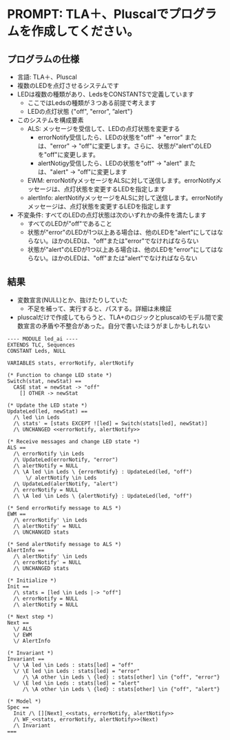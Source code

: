 # PROMPT: TLA＋、Pluscalでプログラムを作成してください。

## プログラムの仕様

* 言語: TLA＋、Pluscal
* 複数のLEDを点灯させるシステムです
* LEDは複数の種類があり、LedsをCONSTANTSで定義しています
  * ここではLedsの種類が３つある前提で考えます
  * LEDの点灯状態 {"off", "error", ”alert"}
* このシステムを構成要素
  * ALS: メッセージを受信して、LEDの点灯状態を変更する
    * errorNotify受信したら、LEDの状態を"off" -> "error" または、"error" -> "off"に変更します。さらに、状態が"alert"のLEDを"off"に変更します。
    * alertNotigy受信したら、LEDの状態を"off" -> "alert" または、"alert" -> "off"に変更します
  * EWM: errorNotifyメッセージをALSに対して送信します。errorNotifyメッセージは、点灯状態を変更するLEDを指定します
  * alertInfo: alertNotifyメッセージをALSに対して送信します。errorNotifyメッセージは、点灯状態を変更するLEDを指定します
* 不変条件: すべてのLEDの点灯状態は次のいずれかの条件を満たします
  * すべてのLEDが"off"であること
  * 状態が"error"のLEDが1つ以上ある場合は、他のLEDを"alert"にしてはならない。ほかのLEDは、"off"または"error"でなければならない
  * 状態が"alert"のLEDが1つ以上ある場合は、他のLEDを"error"にしてはならない。ほかのLEDは、"off"または"alert"でなければならない

## 結果

* 変数宣言(NULL)とか、抜けたりしていた
  * 不足を補って、実行すると、パスする。詳細は未検証
* pluscalだけで作成してもらうと、TLA+のロジックとpluscalのモデル間で変数宣言の矛盾や不整合があった。自分で書いたほうがましかもしれない

```tlaplus
---- MODULE led_ai ----
EXTENDS TLC, Sequences
CONSTANT Leds, NULL

VARIABLES stats, errorNotify, alertNotify

(* Function to change LED state *)
Switch(stat, newStat) == 
  CASE stat = newStat -> "off"
    [] OTHER -> newStat

(* Update the LED state *)
UpdateLed(led, newStat) ==
  /\ led \in Leds
  /\ stats' = [stats EXCEPT ![led] = Switch(stats[led], newStat)]
  /\ UNCHANGED <<errorNotify, alertNotify>>

(* Receive messages and change LED state *)
ALS ==
  /\ errorNotify \in Leds
  /\ UpdateLed(errorNotify, "error")
  /\ alertNotify = NULL
  /\ \A led \in Leds \ {errorNotify} : UpdateLed(led, "off")
      \/ alertNotify \in Leds
  /\ UpdateLed(alertNotify, "alert")
  /\ errorNotify = NULL
  /\ \A led \in Leds \ {alertNotify} : UpdateLed(led, "off")

(* Send errorNotify message to ALS *)
EWM ==
  /\ errorNotify' \in Leds
  /\ alertNotify' = NULL
  /\ UNCHANGED stats

(* Send alertNotify message to ALS *)
AlertInfo ==
  /\ alertNotify' \in Leds
  /\ errorNotify' = NULL
  /\ UNCHANGED stats

(* Initialize *)
Init ==
  /\ stats = [led \in Leds |-> "off"]
  /\ errorNotify = NULL
  /\ alertNotify = NULL

(* Next step *)
Next ==
  \/ ALS
  \/ EWM
  \/ AlertInfo

(* Invariant *)
Invariant ==
  \/ \A led \in Leds : stats[led] = "off"
  \/ \E led \in Leds : stats[led] = "error"
     /\ \A other \in Leds \ {led} : stats[other] \in {"off", "error"}
  \/ \E led \in Leds : stats[led] = "alert"
     /\ \A other \in Leds \ {led} : stats[other] \in {"off", "alert"}

(* Model *)
Spec ==
  Init /\ [][Next]_<<stats, errorNotify, alertNotify>>
  /\ WF_<<stats, errorNotify, alertNotify>>(Next)
  /\ Invariant
===
```